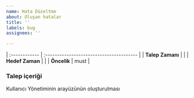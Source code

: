 ```yaml
---
name: Hata Düzeltme
about: Oluşan hatalar
title: ''
labels: bug
assignees: ''

---
```


| :------------ | :--------------------------------------- |
| **Talep Zamanı**  |                              |
| **Hedef Zaman**   |                           |
| **Öncelik**   | must                               |

### Talep içeriği
Kullanıcı Yönetiminin arayüzünün oluşturulması
